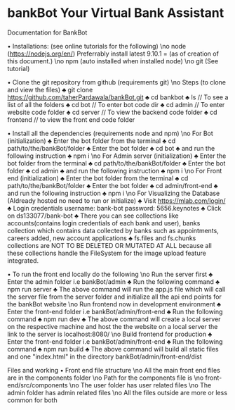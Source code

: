 # bankBot Your Virtual Bank Assistant
Documentation for BankBot

•	Installations: (see online tutorials for the following)
    \no	node (https://nodejs.org/en/) Preferrably install latest 9.10.1 = (as of creation of this document.)
    \no	npm (auto installed when installed node)
    \no	git (See tutorial)

•	Clone the git repository from github (requirements git)
    \no	Steps (to clone and view the files)
        ♣	git clone https://github.com/taherPardawala/bankBot.git
        ♣	cd bankbot
        ♣	ls  // To see a list of all the folders
        ♣	cd bot  // To enter bot code dir
        ♣	cd admin  // To enter website code folder
        ♣	cd server  // To view the backend code folder
        ♣	cd frontend  // to view the front end code folder

•	Install all the dependencies (requirements node and npm)
    \no	For Bot (initialization)
        ♣	Enter the bot folder from the terminal
        ♣	cd path/to/the/bankBot/folder
        ♣	Enter the bot folder
        ♣	cd bot
        ♣	and run the following instruction
        ♣	npm i
    \no	For Admin server (initialization)
        ♣	Enter the bot folder from the terminal
        ♣	cd path/to/the/bankBot/folder
        ♣	Enter the bot folder
        ♣	cd admin
        ♣	and run the following instruction
        ♣	npm i
    \no	For Front end (initialization)
        ♣	Enter the bot folder from the terminal
        ♣	cd path/to/the/bankBot/folder
        ♣	Enter the bot folder
        ♣	cd admin/front-end
        ♣	and run the following instruction
        ♣	npm i
    \no	For Visualizing the Database (Aldready hosted no need to run or initialize)
        ♣	Visit https://mlab.com/login/
        ♣	Login credentials username: bank-bot password: 5656.keynotes 
        ♣	Click on ds133077/bank-bot
        ♣	There you can see collections like accounts(contains login credentials of each bank and user), banks collection which contains data collected by banks such as appointments, careers added, new account applications
        ♣	fs.files and fs.chunks collections are NOT TO BE DELETED OR MUTATED AT ALL because all these collections handle the FileSystem for the image upload feature integrated.

•	To run the front end locally do the following
    \no	Run the server first 
        ♣	Enter the admin folder i.e bankBot/admin
        ♣	Run the following command
        ♣	npm run server
        ♣	The above command will run the app.js file which will call the server file from the server folder and initialize all the api end points for the bankBot website
    \no	Run frontend now in development environment
        ♣	Enter the front-end folder i.e bankBot/admin/front-end
        ♣	Run the following command
        ♣	npm run dev
        ♣	The above command will create a local server on the respective machine and host the the website on a local server the link to the server is localhost:8080/
    \no	Build frontend for production
        ♣	Enter the front-end folder i.e bankBot/admin/front-end
        ♣	Run the following command
        ♣	npm run build
        ♣	The above command will build all static files and one "index.html" in the directory bankBot/admin/front-end/dist

Files and working
•	Front end file structure
    \no	All the main front end files are in the components folder
    \no	Path for the components file is 
    \no	front-end/src/components
    \no	The user folder has user related files
    \no	The admin folder has admin related files
    \no	All the files outside are more or less common for both
		
